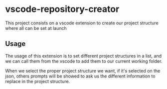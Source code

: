 # vscode-repository-creator
This project consists on a vscode extension to create our project structure where all can be set at launch

## Usage
The usage of this extension is to set different project structures in a list, and we can call them from the vscode to add them to our current working folder.

When we select the proper project structure we want, if it's selected on the json, others prompts will be showed to ask us the different information to replace in the project structure.
